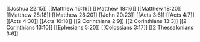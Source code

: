 [[Joshua 22:15]]
[[Matthew 16:19]]
[[Matthew 18:16]]
[[Matthew 18:20]]
[[Matthew 28:18]]
[[Matthew 28:20]]
[[John 20:23]]
[[Acts 3:6]]
[[Acts 4:7]]
[[Acts 4:30]]
[[Acts 16:18]]
[[2 Corinthians 2:9]]
[[2 Corinthians 13:3]]
[[2 Corinthians 13:10]]
[[Ephesians 5:20]]
[[Colossians 3:17]]
[[2 Thessalonians 3:6]]
